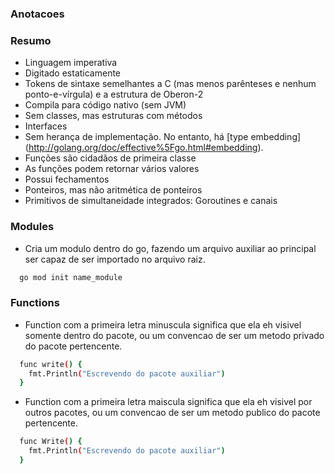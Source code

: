 ### Anotacoes

### Resumo
* Linguagem imperativa
* Digitado estaticamente
* Tokens de sintaxe semelhantes a C (mas menos parênteses e nenhum ponto-e-vírgula) e a estrutura de Oberon-2
* Compila para código nativo (sem JVM)
* Sem classes, mas estruturas com métodos
* Interfaces
* Sem herança de implementação. No entanto, há [type embedding] (http://golang.org/doc/effective%5Fgo.html#embedding).
* Funções são cidadãos de primeira classe
* As funções podem retornar vários valores
* Possui fechamentos
* Ponteiros, mas não aritmética de ponteiros
* Primitivos de simultaneidade integrados: Goroutines e canais


### Modules
- Cria um modulo dentro do go, fazendo um arquivo auxiliar ao principal ser capaz de ser importado no arquivo raiz.
```sh
  go mod init name_module
```

### Functions

- Function com a primeira letra minuscula significa que ela eh visivel somente dentro do pacote, ou um convencao de ser um metodo privado do pacote pertencente.

```sh
  func write() {
    fmt.Println("Escrevendo do pacote auxiliar")
  }
```

- Function com a primeira letra maiscula significa que ela eh visivel por outros pacotes, ou um convencao de ser um metodo publico do pacote pertencente.

```sh
  func Write() {
    fmt.Println("Escrevendo do pacote auxiliar")
  }
```
